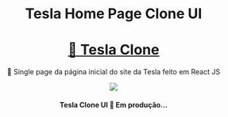 <h1 align="center">Tesla Home Page Clone UI</h1>

<h1 align="center">
    <a href="https://teslagodoy.netlify.app/">🔗 Tesla Clone</a>
</h1>
<p align="center">🚀 Single page da página inicial do site da Tesla feito em React JS</p>

<div align="center">
<img src="https://api.netlify.com/api/v1/badges/d5690ab7-9868-49dc-a595-553a49fdb25e/deploy-status">
  </div>

<h4 align="center"> 
	 Tesla Clone UI 🚀 Em produção... 
</h4>
